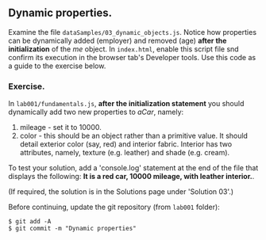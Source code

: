 ## Dynamic properties.

Examine the file `dataSamples/03_dynamic_objects.js`. Notice how properties can be dynamically added (employer) and removed (age) __after the initialization__ of the *me* object. In `index.html`, enable this script file snd confirm its execution in the browser tab's Developer tools. Use this code as a guide to the exercise below.

### Exercise.

In `lab001/fundamentals.js`, __after the initialization statement__ you should dynamically add two new properties to *aCar*, namely:

1. mileage - set it to 10000.
1. color - this should be an object rather than a primitive value. It should detail exterior color (say, red) and interior fabric. Interior has two attributes, namely, texture (e.g. leather) and shade (e.g. cream).

To test your solution, add a 'console.log' statement at the end of the file that displays the following: __It is a red car, 10000 mileage, with leather interior.__.

(If required, the solution is in the Solutions page under 'Solution 03'.)

Before continuing, update the git repository (from `lab001` folder):
~~~ 
$ git add -A
$ git commit -m "Dynamic properties"
~~~
